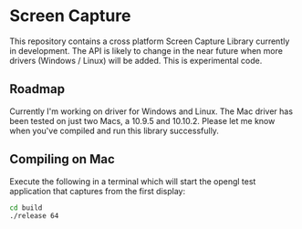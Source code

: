 
# Screen Capture

This repository contains a cross platform Screen Capture Library currently
in development. The API is likely to change in the near future when more
drivers (Windows / Linux) will be added. This is experimental code.


## Roadmap

Currently I'm working on driver for Windows and Linux. The Mac
driver has been tested on just two Macs, a 10.9.5 and 10.10.2. Please let
me know when you've compiled and run this library successfully.

## Compiling on Mac


Execute the following in a terminal which will start the opengl 
test application that captures from the first display:

````sh
cd build
./release 64
````


  
      